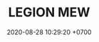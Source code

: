 ---
layout: liga-indigo-team
permalink: /team/:title.html
categories: LJ06 LIJ2 LIJ3 LIJ7 TA7 team CXF LIO
liga: LIGA JOHTO
maincover: /assets/logos/LGN.png
puntosLJMAYO24: 17
date: 2020-08-28 10:29:20 +0700
title: LEGION MEW
route: /liga-naranja
tag: johto042024
color: black
puntosLJ202404: 12
grupo: sur
background: '#F16C38'
cover: /assets/backCard.png
team: LEGION MEW
ID: LGNM
puntos: 2
pj: 1


team1: MEW1
team2: partido1
team3: partido1
team4: MEW4
team5: MEW5
team6: MEW6
team7: partido1
team8: MEW8
team9: MEW9

#PARTIDO 2
j2: RONDA 2
maincover2: /assets/logos/DFS.png
p2: MEW
r2: 0
rr2: 2
pp2: PEARL
bg2: rock rock
pt2: 0
pj2: 0
#PARTIDO 3
maincover3: /assets/logos/TSA.png
j3: RONDA 3
p3: MEW
r3: 2
rr3: 0
pp3: TSA
bg3: rock rock
pt3: 0
pj3: 0

#PARTIDO 7
j7: RONDA 7
maincover7: /assets/logos/TA.png
p7: MEW
r7: 0
rr7: 2
pp7: TA
bg7: rock rock
pt7: 0
pj7: 0

---